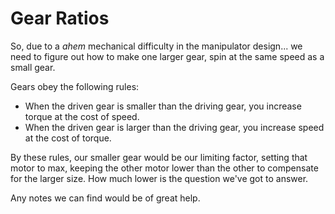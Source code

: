 # Gear Ratios
So, due to a *ahem* mechanical difficulty in the manipulator design... we need to figure out how to make one larger gear, spin at the same speed as a small gear.

Gears obey the following rules:
* When the driven gear is smaller than the driving gear, you increase torque at the cost of speed.
* When the driven gear is larger than the driving gear, you increase speed at the cost of torque.

By these rules, our smaller gear would be our limiting factor, setting that motor to max, keeping the other motor lower than the other to compensate for the larger size. How much lower is the question we've got to answer. 

Any notes we can find would be of great help.
